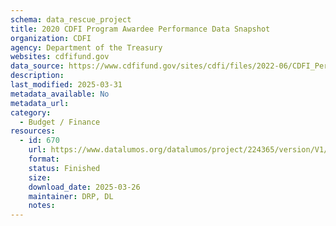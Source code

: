 ```yaml
---
schema: data_rescue_project 
title: 2020 CDFI Program Awardee Performance Data Snapshot
organization: CDFI
agency: Department of the Treasury
websites: cdfifund.gov
data_source: https://www.cdfifund.gov/sites/cdfi/files/2022-06/CDFI_PerformanceData20_Final.pdf
description: 
last_modified: 2025-03-31
metadata_available: No
metadata_url: 
category:
  - Budget / Finance
resources:
  - id: 670
    url: https://www.datalumos.org/datalumos/project/224365/version/V1/view
    format: 
    status: Finished
    size: 
    download_date: 2025-03-26
    maintainer: DRP, DL
    notes: 
---
```

